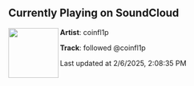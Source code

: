 ## Currently Playing on SoundCloud

[<img align="left" width="100" src="https://i1.sndcdn.com/artworks-fKXA5kpMHKu1A3sB-u36fjg-t500x500.png">](https://soundcloud.com/coinfl1p/followed)

**Artist**: coinfl1p 

**Track**: followed @coinfl1p

Last updated at 2/6/2025, 2:08:35 PM
